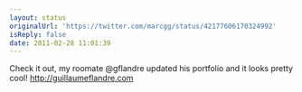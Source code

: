 ```yaml
---
layout: status
originalUrl: 'https://twitter.com/marcgg/status/42177606170324992'
isReply: false
date: 2011-02-28 11:01:39
---
```


Check it out, my roomate @gflandre updated his portfolio and it looks pretty cool! http://guillaumeflandre.com
